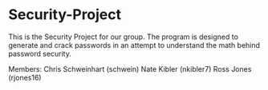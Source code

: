 Security-Project
================
This is the Security Project for our group.
The program is designed to generate and crack
passwords in an attempt to understand the math
behind password security.

Members:
Chris Schweinhart (schwein)
Nate Kibler (nkibler7)
Ross Jones (rjones16)

